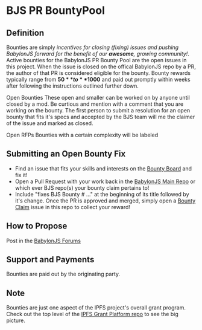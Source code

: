 # BJS PR BountyPool

## Definition
Bounties are simply _incentives for closing (fixing) issues and pushing BabylonJS forward for the benefit of our **awesome**, growing community!_. Active bounties for the BabylonJS PR Bounty Pool are the open issues in this project. When the issue is closed on the offical BabylonJS repo by a PR, the author of that PR is considered eligible for the bounty. Bounty rewards typically range from **$50** to **$1000** and paid out promptly within weeks after following the instructions outlined further down.

Open Bounties
These open and smaller can be worked on by anyone until closed by a mod. Be curtious and mention with a comment that you are working on the bounty. The first person to submit a resolution for an open bounty that fits it's specs and accepted by the BJS team will me the claimer of the issue and marked as closed. 

Open RFPs
Bounties with a certain complexity will be labeled 

## Submitting an Open Bounty Fix
* Find an issue that fits your skills and interests on the [Bounty Board](https://github.com/BitReelCo/BJS-PR-Bounty-Pool) and fix it!
* Open a Pull Request with your work back in the [BabylonJS Main Repo](https://github.com/BabylonJS/Babylon.js) or which ever BJS repo(s) your bounty claim pertains to!
* Include "fixes BJS Bounty # ..." at the beginning of its title followed by it's change. Once the PR is approved and merged, simply open a [Bounty Claim](https://github.com/protocol/ipfs-grants/issues/new?assignees=&labels=&template=bounty-claim.md&title=Bounty+Claim%3A+%3CWhat+You+Fixed%3E) issue in this repo to collect your reward!

## How to Propose
Post in the [BabylonJS Forums](https://forum.babylonjs.com/)

## Support and Payments
Bounties are paid out by the originating party.

## Note
Bounties are just one aspect of the IPFS project's overall grant program. Check out the top level of the [IPFS Grant Platform repo](https://github.com/ipfs/devgrants) to see the big picture.
